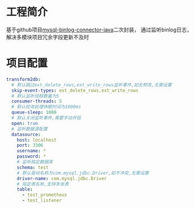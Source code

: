 # 工程简介
基于github项目[mysql-binlog-connector-java](https://github.com/shyiko/mysql-binlog-connector-java)二次封装，
通过监听binlog日志，解决多模块项目冗余字段更新不及时
# 项目配置
```yaml
transform2db:
  # 默认跳过ext_delete_rows,ext_write_rows监听事件,如无修改,无需设置
  skip-event-types: ext_delete_rows,ext_write_rows
  # 默认监听线程数量为5
  consumer-threads: 5
  # 默认轮询处理休眠时间为1000ms
  queue-sleep: 1000
  # 默认关闭监听事件,需要手动开启
  open: true
  # 监听数据源配置
  datasource:
    host: localhost
    port: 3306
    username: *
    password: *
    # 监听指定数据库
    schema: test
    # 默认驱动名称为com.mysql.jdbc.Driver,如不冲突,无需设置
    driver-name: com.mysql.jdbc.Driver
    # 指定表名称,支持多张表
    table:
      - test_prometheus
      - test_listener
```


